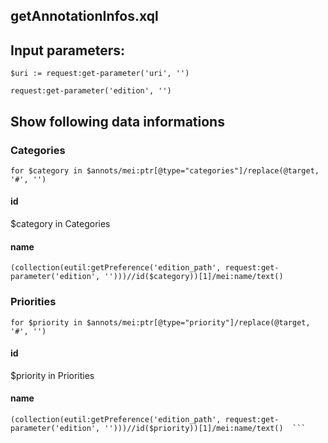 ## getAnnotationInfos.xql
## Input parameters:
```
$uri := request:get-parameter('uri', '')

request:get-parameter('edition', '')
```
## Show following data informations
### Categories
```
for $category in $annots/mei:ptr[@type="categories"]/replace(@target, '#', '')
```
#### id
$category in Categories
#### name
```
(collection(eutil:getPreference('edition_path', request:get-parameter('edition', '')))//id($category))[1]/mei:name/text()
```
### Priorities
```
for $priority in $annots/mei:ptr[@type="priority"]/replace(@target, '#', '')
```
#### id
$priority in Priorities
#### name
```
(collection(eutil:getPreference('edition_path', request:get-parameter('edition', '')))//id($priority))[1]/mei:name/text()  ```
            



